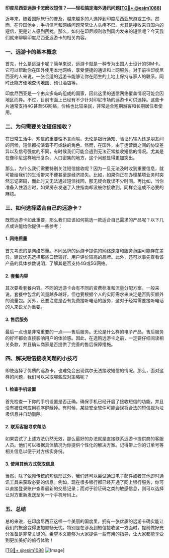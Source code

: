 **印度尼西亚远游卡怎麽收短信？——轻松搞定海外通讯问题[[TG💪+ @esim1088](https://t.me/s/esim1088)]**

近年来，随着国际旅行的普及，越来越多的人选择到印度尼西亚旅游或工作。然而，在异国他乡，手机信号和网络问题常常让人头疼不已。尤其是接收来自国内的短信，更是让人感到困扰。那么，如何在印尼顺利收到国内发来的短信呢？今天我们就来聊聊印度尼西亚远游卡的相关内容。

### 一、远游卡的基本概念

首先，什么是远游卡呢？简单来说，远游卡就是一种专为出国人士设计的SIM卡。它可以帮助你在国外使用本地网络，享受便捷的通话和上网服务。对于前往印度尼西亚的人来说，一张合适的远游卡能够让你在陌生的土地上保持与家人的联系，同时还能方便地查询地图、预订酒店等。

印度尼西亚是一个由众多岛屿组成的国家，因此这里的通信网络覆盖情况可能会因地区而异。不过，目前市面上已经有不少针对印尼市场的远游卡可供选择。这些卡片通常支持4G甚至5G网络，价格也比较亲民，非常适合短期游客和长期居住者使用。

### 二、为何需要关注短信接收？

在日常生活中，短信的重要性不言而喻。无论是银行通知、验证码输入还是朋友间的问候，短信都扮演着不可或缺的角色。然而，在国外，由于运营商之间的协议差异以及信号强度的不同，有时候我们可能会遇到无法正常接收短信的情况。尤其是在像印尼这样地形复杂、人口密集的地方，这个问题显得更加突出。

那么，为什么我们需要特别关注短信接收呢？因为一旦无法及时收到重要信息，就可能给我们的生活带来不便甚至是经济损失。比如，如果你正在办理某项业务时突然忘记密码，而此时又无法通过短信找回，那无疑会耽误不少时间。再比如，当你准备入住酒店时，如果房东发送了入住指南却没被你接收到，同样会造成不必要的麻烦。

### 三、如何选择适合自己的远游卡？

既然远游卡如此重要，那么我们应该如何挑选一款适合自己需求的产品呢？以下几点或许能给你提供一些参考：

#### 1. 网络质量
首先考虑的是网络质量。不同品牌的远游卡提供的网络速度和服务范围可能存在差异。建议优先选择那些口碑较好、用户评价较高的品牌。此外，还可以事先查看该产品的具体参数说明，了解其是否支持4G或5G网络。

#### 2. 套餐内容
其次要看套餐内容。不同的远游卡会有不同的资费标准和流量分配方案。一般来说，套餐中包含的流量越多越好，但也要根据个人的实际需求来决定是否购买额外的流量包。另外，还要注意是否有免费接听电话的服务，这对于经常需要接听电话的人来说尤为重要。

#### 3. 售后服务
最后一点也是非常重要的一点——售后服务。无论是什么样的电子产品，售后服务的好坏都会直接影响用户的体验感。因此，在选购远游卡之前，一定要仔细阅读相关条款，并且确认商家是否提供了完善的售后保障措施。

### 四、解决短信接收问题的小技巧

即使选择了优质的远游卡，也难免会出现偶尔无法接收短信的情况。那么，面对这样的问题，我们可以采取哪些应对策略呢？

#### 1. 检查手机设置
首先检查一下你的手机设置是否正确。确保手机已经开启了接收短信的功能，并且没有被任何应用程序屏蔽掉。有时候，某些安全软件可能会误将合法的短信视为垃圾信息并自动删除。

#### 2. 联系客服寻求帮助
如果尝试了上述方法仍然无效，那么最好的办法就是直接联系远游卡提供商的客服人员。他们可以根据具体情况为你提供个性化的解决方案。记得带上你的订单号等相关信息以便于对方核实身份。

#### 3. 使用其他方式获取信息
当然，除了依赖传统的短信形式外，我们还可以尝试通过电子邮件或者其他即时通讯工具来获取必要的信息。例如，现在很多银行都已经开通了网上银行服务，你可以直接登录账户查看最新的交易记录；而对于验证码之类的敏感信息，则可以选择让对方重新发送至另一个手机号码上。

### 五、总结

总的来说，在印度尼西亚这样一个美丽的国度里，拥有一张优质的远游卡确实能让我们的旅途变得更加顺畅无忧。特别是在涉及到短信接收这一方面时，提前做好充分准备是非常关键的。希望本文能够为大家提供一些有用的指导，让大家都能享受到更加美好的旅行体验！

[[TG💪+ @esim1088](https://t.me/s/esim1088) ![Image](https://i.postimg.cc/4NQfJmqS/Snipaste-2025-05-13-00-14-12.png)]